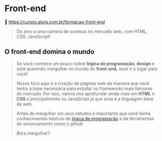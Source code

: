 # Front-end

<!-- LEGENDAS para ÍCONES:
  - :link:               = Links da web
  - :running::dash:      = Fazendo
  - :books:              = Conteúdo
  - :memo:               = Exercícios
  - :white_check_mark:   = Feito
  - :dart:               = Módulo Concluído
  - :trophy:             = Medalhas
  - :information_source: = Informação importante
  - :name_badge:         = Certificado
  - :warning:            = Prioridades
  - :page_facing_up:     = para Artigos
  - :tada:               = para Eventos
  - :notebook:           = Conteúdo extra com Livro
  - :blue_book:          = Conteúdo extra da Alura+
  - :headphones:         = Conteúdo em áudio
  - :tv:                 = Conteúdo em vídeo
-->

:link: <https://cursos.alura.com.br/formacao-front-end>

> Do zero a uma carreira de sucesso no mercado web, com HTML, CSS, JavaScript!

## O front-end domina o mundo

> Se você conhece um pouco sobre **lógica de programação**, **design** e está querendo mergulhar no mundo do **front-end,** esse é o lugar para você!
>
> Nosso foco aqui é a criação de páginas web de maneira que você tenha a base necessária para estudar os frameworks mais famosos do mercado. Por isso, vamos nos aprofundar ainda mais em **HTML** e **CSS** e principalmente no JavaScript já que essa é a linguagem base da web.
>
> Antes de mergulhar em seus estudos é importante que você tenha conhecimentos básicos de [lógica de programação](../programacao/inicianteProgramacao/readme.md) e de ferramentas de versionamento como o github
>
> Bora mergulhar?
